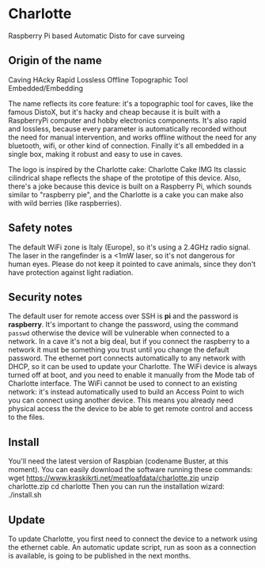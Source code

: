 # Charlotte
Raspberry Pi based Automatic Disto for cave surveing

## Origin of the name
Caving
HAcky
Rapid
Lossless
Offline
Topographic
Tool
Embedded/Embedding

The name reflects its core feature: it's a topographic tool for caves, like the famous DistoX, but it's hacky and cheap because it is built with a RaspberryPi computer and hobby electronics components. It's also rapid and lossless, because every parameter is automatically recorded without the need for manual intervention, and works offline without the need for any bluetooth, wifi, or other kind of connection. Finally it's all embedded in a single box, making it robust and easy to use in caves.

The logo is inspired by the Charlotte cake:
Charlotte Cake IMG
Its classic cilindrical shape reflects the shape of the prototipe of this device. Also, there's a joke because this device is built on a Raspberry Pi, which sounds similar to "raspberry pie", and the Charlotte is a cake you can make also with wild berries (like raspberries).

## Safety notes
The default WiFi zone is Italy (Europe), so it's using a 2.4GHz radio signal.
The laser in the rangefinder is a <1mW laser, so it's not dangerous for human eyes. Please do not keep it pointed to cave animals, since they don't have protection against light radiation.

## Security notes
The default user for remote access over SSH is **pi** and the password is **raspberry**. It's important to change the password, using the command
`passwd`
otherwise the device will be vulnerable when connected to a network. In a cave it's not a big deal, but if you connect the raspberry to a network it must be something you trust until you change the default password.
The ethernet port connects automatically to any network with DHCP, so it can be used to update your Charlotte.
The WiFi device is always turned off at boot, and you need to enable it manually from the Mode tab of Charlotte interface. The WiFi cannot be used to connect to an existing network: it's instead automatically used to build an Access Point to wich you can connect using another device. This means you already need physical access the the device to be able to get remote control and access to the files.

## Install
You'll need the latest version of Raspbian (codename Buster, at this moment). You can easily download the software running these commands:
wget https://www.kraskikrti.net/meatloafdata/charlotte.zip
unzip charlotte.zip
cd charlotte
Then you can run the installation wizard:
./install.sh

## Update
To update Charlotte, you first need to connect the device to a network using the ethernet cable. An automatic update script, run as soon as a connection is available, is going to be published in the next months.
